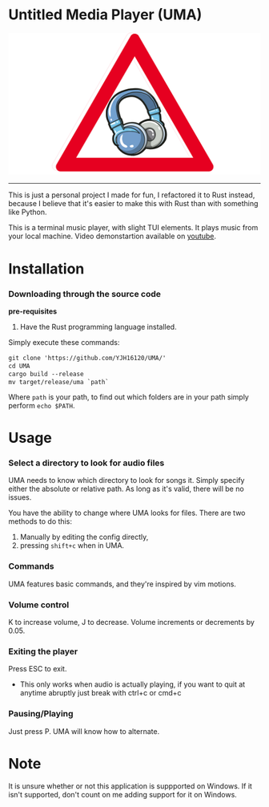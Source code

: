 # Untitled Media Player (UMA)
![](Images/UMA.png)  

---
This is just a personal project I made for fun, I refactored it to Rust instead, because I believe that it's easier to make this with Rust than with something like Python.

This is a terminal music player, with slight TUI elements. It plays music from your local machine. Video demonstartion available on [youtube](https://www.youtube.com/watch?v=teCQJ0yYcQs&t=73s).

# Installation
### Downloading through the source code
**pre-requisites**  
1. Have the Rust programming language installed.

Simply execute these commands:
```
git clone 'https://github.com/YJH16120/UMA/'
cd UMA
cargo build --release
mv target/release/uma `path`
```
Where `path` is your path, to find out which folders are in your path simply perform `echo $PATH`.

# Usage
### Select a directory to look for audio files
UMA needs to know which directory to look for songs it. Simply specify either the absolute or relative path.
As long as it's valid, there will be no issues.

You have the ability to change where UMA looks for files. There are two methods to do this:
1. Manually by editing the config directly,
2. pressing `shift+c` when in UMA.

### Commands
UMA features basic commands, and they're inspired by vim motions.

### Volume control
K to increase volume, J to decrease. Volume increments or decrements by 0.05.

### Exiting the player
Press ESC to exit. 
- This only works when audio is actually playing, if you want to quit at anytime abruptly just break with ctrl+c or cmd+c

### Pausing/Playing
Just press P. UMA will know how to alternate.

# Note
It is unsure whether or not this application is suppported on Windows. If it isn't supported, don't count on me 
adding support for it on Windows. 
